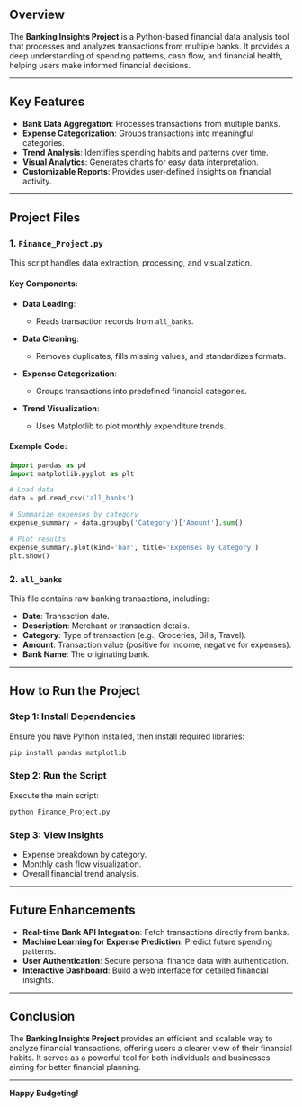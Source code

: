 ## Overview

The **Banking Insights Project** is a Python-based financial data analysis tool that processes and analyzes transactions from multiple banks. It provides a deep understanding of spending patterns, cash flow, and financial health, helping users make informed financial decisions.

---

## Key Features

- **Bank Data Aggregation**: Processes transactions from multiple banks.
- **Expense Categorization**: Groups transactions into meaningful categories.
- **Trend Analysis**: Identifies spending habits and patterns over time.
- **Visual Analytics**: Generates charts for easy data interpretation.
- **Customizable Reports**: Provides user-defined insights on financial activity.

---

## Project Files

### 1. `Finance_Project.py`
This script handles data extraction, processing, and visualization.

#### Key Components:

- **Data Loading**:
  - Reads transaction records from `all_banks`.

- **Data Cleaning**:
  - Removes duplicates, fills missing values, and standardizes formats.

- **Expense Categorization**:
  - Groups transactions into predefined financial categories.

- **Trend Visualization**:
  - Uses Matplotlib to plot monthly expenditure trends.

#### Example Code:
```python
import pandas as pd
import matplotlib.pyplot as plt

# Load data
data = pd.read_csv('all_banks')

# Summarize expenses by category
expense_summary = data.groupby('Category')['Amount'].sum()

# Plot results
expense_summary.plot(kind='bar', title='Expenses by Category')
plt.show()
```

### 2. `all_banks`
This file contains raw banking transactions, including:

- **Date**: Transaction date.
- **Description**: Merchant or transaction details.
- **Category**: Type of transaction (e.g., Groceries, Bills, Travel).
- **Amount**: Transaction value (positive for income, negative for expenses).
- **Bank Name**: The originating bank.

---

## How to Run the Project

### Step 1: Install Dependencies
Ensure you have Python installed, then install required libraries:
```bash
pip install pandas matplotlib
```

### Step 2: Run the Script
Execute the main script:
```bash
python Finance_Project.py
```

### Step 3: View Insights
- Expense breakdown by category.
- Monthly cash flow visualization.
- Overall financial trend analysis.

---

## Future Enhancements

- **Real-time Bank API Integration**: Fetch transactions directly from banks.
- **Machine Learning for Expense Prediction**: Predict future spending patterns.
- **User Authentication**: Secure personal finance data with authentication.
- **Interactive Dashboard**: Build a web interface for detailed financial insights.

---

## Conclusion

The **Banking Insights Project** provides an efficient and scalable way to analyze financial transactions, offering users a clearer view of their financial habits. It serves as a powerful tool for both individuals and businesses aiming for better financial planning.

---

**Happy Budgeting!**

